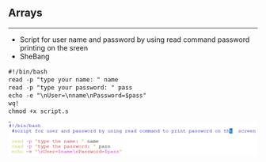 ## Arrays
---------------
* Script for user name and password by using read command password printing on the sreen
* SheBang
 ```
 #!/bin/bash
 read -p "type your name: " name
 read -p "type your password: " pass
 echo -e "\nUser=\nname\nPassword=$pass"
 wq!
 chmod +x script.s 
 ```
 ![preview](images/arry.01.PNG)

